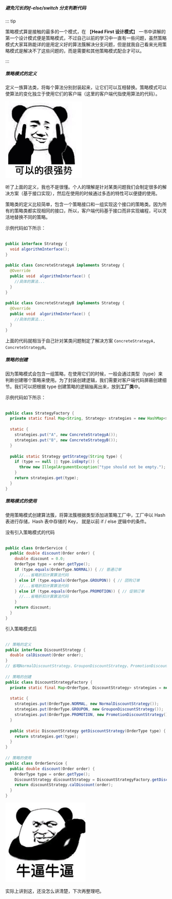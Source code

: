 ##### 避免冗长的if-else/switch 分支判断代码



::: tip

策略模式算是接触的最多的一个模式，在 【**Head First 设计模式**】 一书中讲解的第一个设计模式便是策略模式，不过自己以前的学习中一直有一些问题，虽然策略模式大家耳熟能详的是用定义好的算法簇解决分支问题，但是就我自己看来光用策略模式是解决不了这些问题的，而是需要和其他策略模式配合才可以。

:::



##### 策略模式的定义

定义一族算法类，将每个算法分别封装起来，让它们可以互相替换。策略模式可以使算法的变化独立于使用它们的客户端（这里的客户端代指使用算法的代码）。



![img](../.vuepress/public/001FECE9.png)

听了上面的定义，我也不是很懂。个人的理解是针对某类问题我们会制定很多的解决方案（基于接口实现），然后在使用的时候通过多态的特性可以便捷的使用。



策略类的定义比较简单，包含一个策略接口和一组实现这个接口的策略类。因为所有的策略类都实现相同的接口，所以，客户端代码基于接口而非实现编程，可以灵活地替换不同的策略。

示例代码如下所示：

```java

public interface Strategy {
  void algorithmInterface();
}

public class ConcreteStrategyA implements Strategy {
  @Override
  public void  algorithmInterface() {
    //具体的算法...
  }
}

public class ConcreteStrategyB implements Strategy {
  @Override
  public void  algorithmInterface() {
    //具体的算法...
  }
}
```

上面的代码就相当于自己针对某类问题制定了解决方案 `ConcreteStrategyA, ConcreteStrategyB`。



##### 策略的创建

因为策略模式会包含一组策略，在使用它们的时候，一般会通过类型（type）来判断创建哪个策略来使用。为了封装创建逻辑，我们需要对客户端代码屏蔽创建细节。我们可以把根据 type 创建策略的逻辑抽离出来，放到**工厂类**中。

示例代码如下所示：

```java

public class StrategyFactory {
  private static final Map<String, Strategy> strategies = new HashMap<>();

  static {
    strategies.put("A", new ConcreteStrategyA());
    strategies.put("B", new ConcreteStrategyB());
  }

  public static Strategy getStrategy(String type) {
    if (type == null || type.isEmpty()) {
      throw new IllegalArgumentException("type should not be empty.");
    }
    return strategies.get(type);
  }
}
```



##### 策略模式的使用

使用策略模式创建算法簇，将算法簇根据类型添加进策略工厂中，工厂中以 Hash 表进行存储，Hash 表中存储的 Key， 就是以前 if / else 逻辑中的条件。



没有引入策略模式的代码

```java

public class OrderService {
  public double discount(Order order) {
    double discount = 0.0;
    OrderType type = order.getType();
    if (type.equals(OrderType.NORMAL)) { // 普通订单
      //...省略折扣计算算法代码
    } else if (type.equals(OrderType.GROUPON)) { // 团购订单
      //...省略折扣计算算法代码
    } else if (type.equals(OrderType.PROMOTION)) { // 促销订单
      //...省略折扣计算算法代码
    }
    return discount;
  }
}
```



引入策略模式后

```java

// 策略的定义
public interface DiscountStrategy {
  double calDiscount(Order order);
}
// 省略NormalDiscountStrategy、GrouponDiscountStrategy、PromotionDiscountStrategy类代码...

// 策略的创建
public class DiscountStrategyFactory {
  private static final Map<OrderType, DiscountStrategy> strategies = new HashMap<>();

  static {
    strategies.put(OrderType.NORMAL, new NormalDiscountStrategy());
    strategies.put(OrderType.GROUPON, new GrouponDiscountStrategy());
    strategies.put(OrderType.PROMOTION, new PromotionDiscountStrategy());
  }

  public static DiscountStrategy getDiscountStrategy(OrderType type) {
    return strategies.get(type);
  }
}

// 策略的使用
public class OrderService {
  public double discount(Order order) {
    OrderType type = order.getType();
    DiscountStrategy discountStrategy = DiscountStrategyFactory.getDiscountStrategy(type);
    return discountStrategy.calDiscount(order);
  }
}
```



![img](../.vuepress/public/002A9FFC.jpg)



实际上讲到这，还没怎么讲清楚，下次再整理吧。